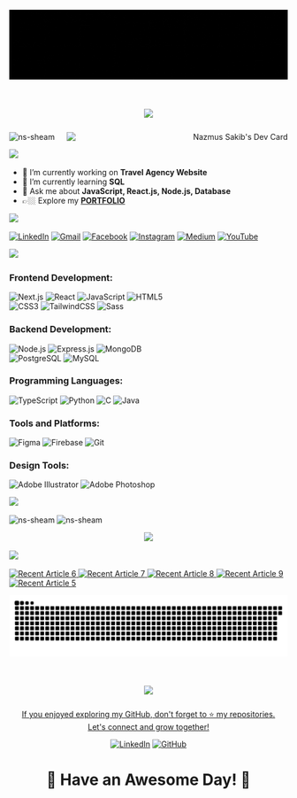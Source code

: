 <!--
[![MasterHead](https://repository-images.githubusercontent.com/588181932/e36ec678-7984-4cdd-8e4c-a3932772ff8e)](https://nazmussakib.dev/)
-->

[![MasterHead](https://raw.githubusercontent.com/NS-Sheam/NS-Sheam/main/assets/images/banners/dark-banner.gif)](https://nazmussakib.dev/)

<!--
<h1 align="center">Hi 👋, <br/> I am Nazmus Sakib</h1>
<h3 align="center">Full Stack Web Developer from Bangladesh</h3>
-->

<h1 align="center">
  <img src="https://readme-typing-svg.herokuapp.com?font=Fira+Code&size=40&duration=3000&pause=1000&center=true&vCenter=true&width=600&height=80&lines=Bonjour!+👋;Bienvenue+to+my+GitHub!;I'm+Nazmus+Sakib!;A+Web+Developer!">
</h1>

<!--
<img align="right" alt="Coding" width="400" src="https://cdn.dribbble.com/users/1162077/screenshots/3848914/programmer.gif">
-->

<a  align="right" href="https://app.daily.dev/nazmus_sakib"><img src="https://api.daily.dev/devcards/v2/xGI2cJImApkvKbeXwwnwc.png?type=wide&r=9oo" align="right" width="400" alt="Nazmus Sakib's Dev Card"/></a>

<p align="left"> 
  <img src="https://komarev.com/ghpvc/?username=ns-sheam&label=Profile%20views&color=0e75b6&style=flat" alt="ns-sheam" /> 
</p>

<p>
<img src="https://readme-typing-svg.herokuapp.com?font=Fira+Code&size=30&duration=3000&pause=1000&left=true&vCenter=true&width=400&height=30&lines=👀+Current+Overview">
</p>

- 🔭 I’m currently working on **Travel Agency Website**
- 🌱 I’m currently learning **SQL**
- 💬 Ask me about **JavaScript, React.js, Node.js, Database**
- 👉🏼 Explore my [**PORTFOLIO**](https://nazmussakib.dev/) 

<p align="left">
<img src="https://readme-typing-svg.herokuapp.com?font=Fira+Code&size=30&duration=3000&pause=1000&left=true&vCenter=true&width=700&height=30&lines=📬+Reach+Me+Out">
</p>

<div align="left">
<!--   <p>
    <a href="mailto:123sheamfeni@gmail.com" target="blank"><img align="center" src="https://i.ibb.co/tQspYyx/gmail.png" alt="nazmus sakib" height="40" width="35" /></a>
    <a href="https://www.facebook.com/nazmus.sheam.sakib" target="blank"><img align="center" src="https://raw.githubusercontent.com/rahuldkjain/github-profile-readme-generator/master/src/images/icons/Social/facebook.svg" alt="https://www.facebook.com/nazmus.sheam.sakib" height="40" width="30" /></a>
      <a href="https://linkedin.com/in/nazmus-sakib-sheam" target="blank"><img align="center" src="https://raw.githubusercontent.com/rahuldkjain/github-profile-readme-generator/master/src/images/icons/Social/linked-in-alt.svg" alt="nazmus-sakib-sheam" height="30" width="40" /></a>
  </p>
  <p>
    <a href="https://instagram.com/nazmus_sakib_sheam" target="blank"><img align="center" src="https://raw.githubusercontent.com/rahuldkjain/github-profile-readme-generator/master/src/images/icons/Social/instagram.svg" alt="nazmus_sakib_sheam" height="30" width="40" /></a>
    <a href="https://www.youtube.com/channel/UCdY7PHMDlimtznZZHBHlcHw" target="blank"><img align="center" src="https://raw.githubusercontent.com/rahuldkjain/github-profile-readme-generator/master/src/images/icons/Social/youtube.svg" alt="nazmus sakib" height="30" width="40" /></a>
  </p> -->

[![LinkedIn](https://img.shields.io/badge/LinkedIn-%230077B5.svg?style=for-the-badge&logo=linkedin&logoColor=white)](https://linkedin.com/in/nazmus-sakib-sheam)
[![Gmail](https://img.shields.io/badge/Gmail-D14836?style=for-the-badge&logo=gmail&logoColor=white)](mailto:123sheamfeni@gmail.com)
[![Facebook](https://img.shields.io/badge/Facebook-%231877F2.svg?style=for-the-badge&logo=facebook&logoColor=white)](https://www.facebook.com/nazmus.sheam.sakib)
[![Instagram](https://img.shields.io/badge/Instagram-%23E4405F.svg?style=for-the-badge&logo=instagram&logoColor=white)](https://instagram.com/nazmus_sakib_sheam)
[![Medium](https://img.shields.io/badge/Medium-%23000000.svg?style=for-the-badge&logo=medium&logoColor=white)](https://medium.com/@nazmus-sakib)
[![YouTube](https://img.shields.io/badge/YouTube-%23FF0000.svg?style=for-the-badge&logo=youtube&logoColor=white)]([https://www.youtube.com/channel/UCdY7PHMDlimtznZZHBHlcHw](https://medium.com/@nazmus-sakib))

</div>


<p align="left">
<img src="https://readme-typing-svg.herokuapp.com?font=Fira+Code&size=30&duration=3000&pause=1000&left=true&vCenter=true&width=700&height=30&lines=💻+Technologies+I+Know">
</p>
<!--
<p align="center">
  <a href="https://reactjs.org/" target="_blank" rel="noreferrer"> 
    <img src="https://raw.githubusercontent.com/devicons/devicon/master/icons/react/react-original-wordmark.svg" alt="react" width="40" height="40"/> 
  </a>
  <a href="https://developer.mozilla.org/en-US/docs/Web/JavaScript" target="_blank" rel="noreferrer"> 
    <img src="https://raw.githubusercontent.com/devicons/devicon/master/icons/javascript/javascript-original.svg" alt="javascript" width="40" height="40"/> 
  </a>
  <a href="https://www.w3.org/html/" target="_blank" rel="noreferrer"> 
    <img src="https://raw.githubusercontent.com/devicons/devicon/master/icons/html5/html5-original-wordmark.svg" alt="html5" width="40" height="40"/> 
  </a>
  <a href="https://www.w3schools.com/css/" target="_blank" rel="noreferrer"> 
    <img src="https://raw.githubusercontent.com/devicons/devicon/master/icons/css3/css3-original-wordmark.svg" alt="css3" width="40" height="40"/> 
  </a>
  <a href="https://tailwindcss.com/" target="_blank" rel="noreferrer">
    <img src="https://www.vectorlogo.zone/logos/tailwindcss/tailwindcss-icon.svg" alt="tailwind" width="40" height="40"/> 
  </a>
  <a href="https://www.python.org" target="_blank" rel="noreferrer"> 
    <img src="https://raw.githubusercontent.com/devicons/devicon/master/icons/python/python-original.svg" alt="python" width="40" height="40"/> 
  </a>
  <a href="https://nodejs.org" target="_blank" rel="noreferrer"> 
    <img src="https://raw.githubusercontent.com/devicons/devicon/master/icons/nodejs/nodejs-original-wordmark.svg" alt="nodejs" width="40" height="40"/> 
  </a> 
</p>
<p align="center">
  <a href="https://www.cprogramming.com/" target="_blank" rel="noreferrer"> 
    <img src="https://raw.githubusercontent.com/devicons/devicon/master/icons/c/c-original.svg" alt="c" width="40" height="40"/> 
  </a>
  <a href="https://expressjs.com" target="_blank" rel="noreferrer"> 
    <img src="https://raw.githubusercontent.com/devicons/devicon/master/icons/express/express-original-wordmark.svg" alt="express" width="40" height="40"/> 
  </a>
  <a href="https://www.mongodb.com/" target="_blank" rel="noreferrer"> 
    <img src="https://raw.githubusercontent.com/devicons/devicon/master/icons/mongodb/mongodb-original-wordmark.svg" alt="mongodb" width="40" height="40"/> 
  </a>
  <a href="https://www.figma.com/" target="_blank" rel="noreferrer"> 
    <img src="https://www.vectorlogo.zone/logos/figma/figma-icon.svg" alt="figma" width="40" height="40"/> 
  </a>
  <a href="https://firebase.google.com/" target="_blank" rel="noreferrer"> 
    <img src="https://www.vectorlogo.zone/logos/firebase/firebase-icon.svg" alt="firebase" width="40" height="40"/> 
  </a>
  <a href="https://git-scm.com/" target="_blank" rel="noreferrer"> 
    <img src="https://www.vectorlogo.zone/logos/git-scm/git-scm-icon.svg" alt="git" width="40" height="40"/> 
  </a>
  <a href="https://www.adobe.com/in/products/illustrator.html" target="_blank" rel="noreferrer"> 
    <img src="https://www.vectorlogo.zone/logos/adobe_illustrator/adobe_illustrator-icon.svg" alt="illustrator" width="40" height="40"/> 
  </a>
  <a href="https://www.java.com" target="_blank" rel="noreferrer"> 
    <img src="https://raw.githubusercontent.com/devicons/devicon/master/icons/java/java-original.svg" alt="java" width="40" height="40"/> 
  </a>
  <a href="https://www.photoshop.com/en" target="_blank" rel="noreferrer"> 
    <img src="https://raw.githubusercontent.com/devicons/devicon/master/icons/photoshop/photoshop-line.svg" alt="photoshop" width="40" height="40"/> 
  </a>
  <a href="https://sass-lang.com" target="_blank" rel="noreferrer"> 
    <img src="https://raw.githubusercontent.com/devicons/devicon/master/icons/sass/sass-original.svg" alt="sass" width="40" height="40"/> 
  </a>
</p>
-->

### Frontend Development:

<div align="left">

![Next.js](https://img.shields.io/badge/Next.js-%23000000.svg?style=for-the-badge&logo=next.js&logoColor=white)
![React](https://img.shields.io/badge/react-%2320232a.svg?style=for-the-badge&logo=react&logoColor=%2361DAFB)
![JavaScript](https://img.shields.io/badge/javascript-%23F7DF1E.svg?style=for-the-badge&logo=javascript&logoColor=black)
![HTML5](https://img.shields.io/badge/html5-%23E34F26.svg?style=for-the-badge&logo=html5&logoColor=white)  
![CSS3](https://img.shields.io/badge/css3-%231572B6.svg?style=for-the-badge&logo=css3&logoColor=white)
![TailwindCSS](https://img.shields.io/badge/tailwindcss-%2338B2AC.svg?style=for-the-badge&logo=tailwind-css&logoColor=white)
![Sass](https://img.shields.io/badge/Sass-%23CC6699.svg?style=for-the-badge&logo=sass&logoColor=white)

</div>

### Backend Development:

<div align="left">

![Node.js](https://img.shields.io/badge/node.js-6DA55F?style=for-the-badge&logo=node.js&logoColor=white)
![Express.js](https://img.shields.io/badge/express.js-%23404d59.svg?style=for-the-badge&logo=express&logoColor=%2361DAFB)
![MongoDB](https://img.shields.io/badge/MongoDB-%234ea94b.svg?style=for-the-badge&logo=mongodb&logoColor=white)  
![PostgreSQL](https://img.shields.io/badge/PostgreSQL-%2300477B.svg?style=for-the-badge&logo=postgresql&logoColor=white) 
![MySQL](https://img.shields.io/badge/MySQL-%234479A1.svg?style=for-the-badge&logo=mysql&logoColor=white)  

</div>


### Programming Languages:

<div align="left">

![TypeScript](https://img.shields.io/badge/TypeScript-%23007ACC.svg?style=for-the-badge&logo=typescript&logoColor=white)
![Python](https://img.shields.io/badge/python-%233776AB.svg?style=for-the-badge&logo=python&logoColor=white)
![C](https://img.shields.io/badge/C-%2300599C.svg?style=for-the-badge&logo=c&logoColor=white) 
![Java](https://img.shields.io/badge/Java-%23ED8B00.svg?style=for-the-badge&logo=java&logoColor=white)

</div>


### Tools and Platforms:

<div align="left">

![Figma](https://img.shields.io/badge/figma-%23F24E1E.svg?style=for-the-badge&logo=figma&logoColor=white)
![Firebase](https://img.shields.io/badge/firebase-%23039BE5.svg?style=for-the-badge&logo=firebase)
![Git](https://img.shields.io/badge/git-%23F05033.svg?style=for-the-badge&logo=git&logoColor=white)

</div>


### Design Tools:

<div align="left">

![Adobe Illustrator](https://img.shields.io/badge/Adobe%20Illustrator-%23FF9A00.svg?style=for-the-badge&logo=adobeillustrator&logoColor=white)
![Adobe Photoshop](https://img.shields.io/badge/Adobe%20Photoshop-%2331A8FF.svg?style=for-the-badge&logo=adobephotoshop&logoColor=white)

</div>




<p align="left">
<img src="https://readme-typing-svg.herokuapp.com?font=Fira+Code&size=30&duration=3000&pause=1000&left=true&vCenter=true&width=700&height=30&lines=📊+Current+Stats">
</p>

<div>
  <img width="300px" src="https://github-readme-stats.vercel.app/api/top-langs?username=ns-sheam&show_icons=true&locale=en&theme=chartreuse-dark&disable_animations=false&title_color=bfd200&text_color=ffffff&icon_color=ffffff" alt="ns-sheam" />
  <img width="600px" src="https://github-readme-stats.vercel.app/api?username=ns-sheam&show_icons=true&locale=en&theme=chartreuse-dark&rank_icon=github&disable_animations=false&title_color=bfd200&text_color=ffffff&border_radius=12.5&icon_color=ffffff&ring_color=bfd200" alt="ns-sheam" />
</div>

<p align="center">
  <img width="60%" src="https://github-readme-streak-stats.herokuapp.com/?user=ns-sheam&theme=react&hide_border=true&background=0D1117&stroke=0D1117&fire=FF1CF7&sideLabels=00F0FF&currStreakNum=FF1CF7&ring=FF1CF7&currStreakLabel=FF1CF7&sideNums=00F0FF" />
</p>

<p align="left">
<img src="https://readme-typing-svg.herokuapp.com?font=Fira+Code&size=30&duration=3000&pause=1000&left=true&vCenter=true&width=700&height=30&lines=📰+Recent+Blogs">
</p>

<p align="left">
  
  <a target="_blank" href="https://github-readme-medium-recent-article.vercel.app/medium/@nazmus-sakib/6"><img src="https://github-readme-medium-recent-article.vercel.app/medium/@nazmus-sakib/6" alt="Recent Article 6"> 
  <a target="_blank" href="https://github-readme-medium-recent-article.vercel.app/medium/@nazmus-sakib/7"><img src="https://github-readme-medium-recent-article.vercel.app/medium/@nazmus-sakib/7" alt="Recent Article 7"> 
  <a target="_blank" href="https://github-readme-medium-recent-article.vercel.app/medium/@nazmus-sakib/8"><img src="https://github-readme-medium-recent-article.vercel.app/medium/@nazmus-sakib/8" alt="Recent Article 8"> 
  <a target="_blank" href="https://github-readme-medium-recent-article.vercel.app/medium/@nazmus-sakib/9"><img src="https://github-readme-medium-recent-article.vercel.app/medium/@nazmus-sakib/9" alt="Recent Article 9"> 
  <a target="_blank" href="https://github-readme-medium-recent-article.vercel.app/medium/@nazmus-sakib/5"><img src="https://github-readme-medium-recent-article.vercel.app/medium/@nazmus-sakib/5" alt="Recent Article 5"> 
    
</p>


![snake gif](https://github.com/NS-Sheam/NS-Sheam/blob/output/github-snake-dark.svg)
<h1 align="center">
  <img src="https://readme-typing-svg.herokuapp.com?font=Fira+Code&size=40&duration=3000&pause=1000&center=true&vCenter=true&width=600&height=80&lines=Thanks+for+Visiting!+🙏;Let's+Connect;And+Collaborate!;Follow+Me+on+GitHub!;Connect+on+LinkedIn!">
</h1>

<p align="center">
  If you enjoyed exploring my GitHub, don't forget to ⭐️ my repositories.<br />
  Let's connect and grow together!
</p>

<div align="center">
  
  [![LinkedIn](https://img.shields.io/badge/Connect%20on%20LinkedIn-%230077B5.svg?style=for-the-badge&logo=linkedin&logoColor=white)](https://linkedin.com/in/nazmus-sakib-sheam)
  [![GitHub](https://img.shields.io/badge/Follow%20on%20GitHub-%23121011.svg?style=for-the-badge&logo=github&logoColor=white)](https://github.com/ns-sheam)
</div>

<h1 align="center">🌟 Have an Awesome Day! 🚀</h1>
